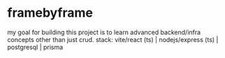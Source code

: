 ﻿# framebyframe
my goal for building this project is to learn advanced backend/infra concepts other than just crud.
stack: vite/react (ts) | nodejs/express (ts) | postgresql | prisma




